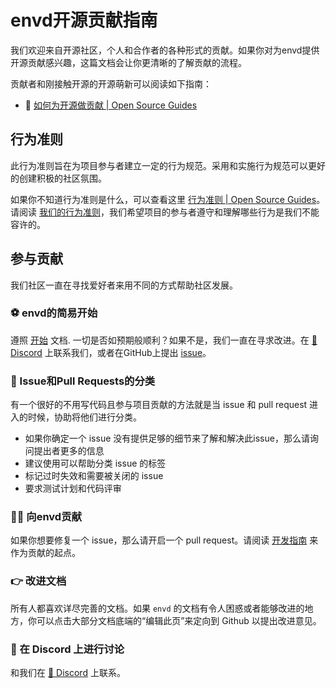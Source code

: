 
# envd开源贡献指南

我们欢迎来自开源社区，个人和合作者的各种形式的贡献。如果你对为envd提供开源贡献感兴趣，这篇文档会让你更清晰的了解贡献的流程。

贡献者和刚接触开源的开源萌新可以阅读如下指南：

- 👀 [如何为开源做贡献 | Open Source Guides](https://opensource.guide/zh-hans/how-to-contribute/)

## 行为准则

此行为准则旨在为项目参与者建立一定的行为规范。采用和实施行为规范可以更好的创建积极的社区氛围。

如果你不知道行为准则是什么，可以查看这里 [行为准则 | Open Source Guides](https://opensource.guide/zh-hans/code-of-conduct/)。请阅读 [我们的行为准则](https://github.com/tensorchord/envd/blob/main/CODE_OF_CONDUCT.md)，我们希望项目的参与者遵守和理解哪些行为是我们不能容许的。

## 参与贡献

我们社区一直在寻找爱好者来用不同的方式帮助社区发展。

### ⚽ envd的简易开始

遵照 [开始](/guide/getting-started) 文档. 一切是否如预期般顺利？如果不是，我们一直在寻求改进。在 [💬 Discord](https://discord.gg/KqswhpVgdU) 上联系我们，或者在GitHub上提出 [issue](https://github.com/tensorchord/envd/issues/new/choose)。

### 🙋 Issue和Pull Requests的分类

有一个很好的不用写代码且参与项目贡献的方法就是当 issue 和 pull request 进入的时候，协助将他们进行分类。

- 如果你确定一个 issue 没有提供足够的细节来了解和解决此issue，那么请询问提出者更多的信息
- 建议使用可以帮助分类 issue 的标签
- 标记过时失效和需要被关闭的 issue
- 要求测试计划和代码评审

<!-- TODO: bot usage -->

### 👨‍💻 向envd贡献

如果你想要修复一个 issue，那么请开启一个 pull request。请阅读 [开发指南](./development) 来作为贡献的起点。

### 👉 改进文档

所有人都喜欢详尽完善的文档。如果 `envd` 的文档有令人困惑或者能够改进的地方，你可以点击大部分文档底端的“编辑此页”来定向到 Github 以提出改进意见。

### 💬 在 Discord 上进行讨论

和我们在 [💬 Discord](https://discord.gg/KqswhpVgdU) 上联系。
